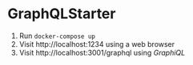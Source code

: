 # GraphQLStarter

1. Run `docker-compose up`
2. Visit http://localhost:1234 using a web browser
3. Visit http://localhost:3001/graphql using *GraphiQL*
